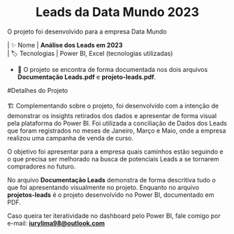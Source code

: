 <h1 align="center">Leads da Data Mundo 2023</h1>

O projeto foi desenvolvido para a empresa Data Mundo

| ✨ Nome | **Análise dos Leads em 2023**<br>
| 🏷️ Tecnologias | Power BI, Excel (tecnologias utilizadas)

- 🔭 O projeto se encontra de forma documentada nos dois arquivos **Documentação Leads.pdf** e **projeto-leads.pdf**.

#Detalhes do Projeto <br><br>
🏗️ Complementando sobre o projeto, foi desenvolvido com a intenção de demonstrar os insights retirados dos dados e apresentar de forma visual pela plataforma do Power BI.
Foi utilizada a conciliação de Dados dos Leads que foram registrados no meses de Janeiro, Março e Maio, onde a empresa realizou uma campanha de venda de curso.<br>

O objetivo foi apresentar para a empresa quais caminhos estão seguindo e o que precisa ser melhorado na busca de potenciais Leads a se tornarem compradores no futuro.

No arquivo **Documentação Leads** demonstra de forma descritiva tudo o que foi apresentando visualmente no projeto.
Enquanto no arquivo **projetos-leads** é o projeto desenvolvido no Power BI, documentado em PDF.

Caso queira ter iteratividade no dashboard pelo Power BI, fale comigo por e-mail: **iurylima98@outlook.com**
